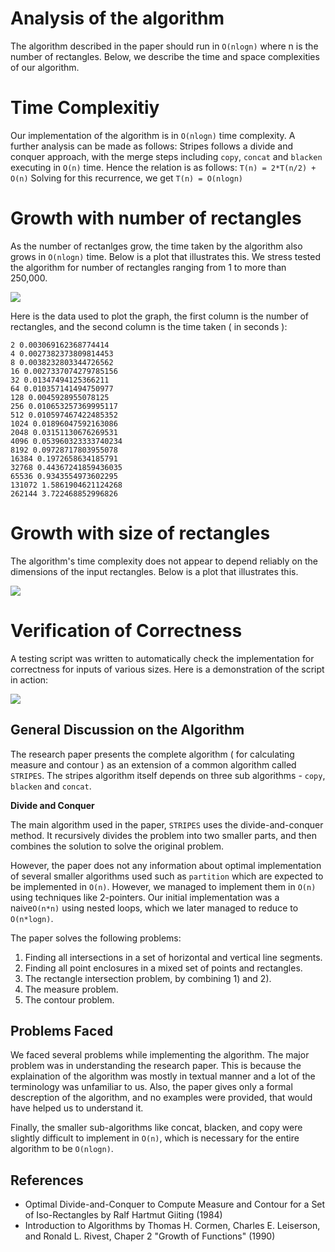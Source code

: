 # Analysis of the algorithm

The algorithm described in the paper should run in `O(nlogn)` where n is the number of rectangles. Below, we describe the time and space complexities of our algorithm.

# Time Complexitiy

Our implementation of the algorithm is in `O(nlogn)` time complexity.
A further analysis can be made as follows:
Stripes follows a divide and conquer approach, with the merge steps including `copy`, `concat` and `blacken` executing in `O(n)` time.
Hence the relation is as follows:
`T(n) = 2*T(n/2) + O(n)`
Solving for this recurrence, we get
`T(n) = O(nlogn)`

# Growth with number of rectangles

As the number of rectanlges grow, the time taken by the algorithm also grows in `O(nlogn)` time. Below is a plot that illustrates this. We stress tested the algorithm for number of rectangles ranging from 1 to more than 250,000.

![](../plot-n.png)

Here is the data used to plot the graph, the first column is the number of rectangles, and the second column is the time taken ( in seconds ):

```
2 0.003069162368774414
4 0.0027382373809814453
8 0.0038232803344726562
16 0.0027337074279785156
32 0.01347494125366211
64 0.010357141494750977
128 0.0045928955078125
256 0.010653257369995117
512 0.010597467422485352
1024 0.01896047592163086
2048 0.03151130676269531
4096 0.053960323333740234
8192 0.09728717803955078
16384 0.1972658634185791
32768 0.44367241859436035
65536 0.9343554973602295
131072 1.5861904621124268
262144 3.722468852996826
```

# Growth with size of rectangles

The algorithm's time complexity does not appear to depend reliably on the dimensions of the input rectangles. Below is a plot that illustrates this.

![](../plot-dim.png)

# Verification of Correctness

A testing script was written to automatically check the implementation for correctness for inputs of various sizes. Here is a demonstration of the script in action:

![](../auto-test.gif)

## General Discussion on the Algorithm

The research paper presents the complete algorithm ( for calculating measure and contour ) as an extension of a common algorithm called `STRIPES`. The stripes algorithm itself depends on three sub algorithms - `copy`, `blacken` and `concat`.

**Divide and Conquer**

The main algorithm used in the paper, `STRIPES` uses the divide-and-conquer method. It recursively divides the problem into two smaller parts, and then combines the solution to solve
the original problem.

However, the paper does not any information about optimal implementation of several smaller algorithms used such as `partition` which are expected to be implemented in `O(n)`. However, we managed to implement them in `O(n)` using techniques like 2-pointers. Our initial implementation was a naive`O(n*n)` using nested loops, which we later managed to reduce to `O(n*logn)`.

The paper solves the following problems:

1. Finding all intersections in a set of horizontal and vertical line segments.
2. Finding all point enclosures in a mixed set of points and rectangles.
3. The rectangle intersection problem, by combining 1) and 2).
4. The measure problem.
5. The contour problem.

## Problems Faced

We faced several problems while implementing the algorithm. The major problem was in understanding the research paper. This is because the explaination of the algorithm was mostly in textual manner and a lot of the terminology was unfamiliar to us. Also, the paper gives only a formal descreption of the algorithm, and no examples were provided, that would have helped us to understand it.

Finally, the smaller sub-algorithms like concat, blacken, and copy were slightly difficult to implement in `O(n)`, which is necessary for the entire algorithm to be `O(nlogn)`.

## References

- Optimal Divide-and-Conquer to Compute Measure and Contour for a Set of Iso-Rectangles by Ralf Hartmut Giiting (1984)
- Introduction to Algorithms by Thomas H. Cormen, Charles E. Leiserson, and Ronald L. Rivest, Chaper 2 "Growth of Functions" (1990)
